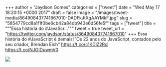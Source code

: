 
+++
author = "Jaydson Gomes"
categories = ["tweet"]
date = "Wed May 17 18:20:15 +0000 2017"
draft = false
image = "/images/tweet-media/864908437741867010-DADFkJtXgAAYMkF.jpg"
slug = "5854779cd8a1f1f0be6cb42a84db943e6d56fe5f"
tags = ["tweet"]
title = """Essa história do #JavaScr..."""
tweet = true
tweet_url = "https://twitter.com/jaydson/status/864908437741867010"
+++
Essa história do #JavaScript é demais! 'Os 22 anos do JavaScript, contados pelo seu criador, Brendan Eich" https://t.co/c1KDlZ2Rcj https://t.co/NJOIDuwmV0

![](/images/tweet-media/864908437741867010-DADFkJtXgAAYMkF.jpg)